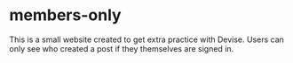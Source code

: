 # members-only

This is a small website created to get extra practice with Devise. Users can only see who created a post if they themselves are signed in. 
